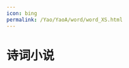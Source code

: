 ```yaml
---
icon: bing
permalink: /Yao/YaoA/word/word_XS.html
---
```


# 诗词小说

<VPCard
  title="纵横小说"
  logo="https://code.visualstudio.com/assets/icons/file-icons/markdown.svg"
  link="https://www.zongheng.com/"
/>

<VPCard
  title="番茄小说"
  logo="https://code.visualstudio.com/assets/icons/file-icons/markdown.svg"
  link="https://fanqienovel.com/"
/>

<VPCard
  title="5000言"
  logo="https://code.visualstudio.com/assets/icons/file-icons/markdown.svg"
  link="https://5000yan.com/"
/>

<VPCard
  title="中华典藏"
  logo="https://code.visualstudio.com/assets/icons/file-icons/markdown.svg"
  link="https://www.zhonghuadiancang.com/"
/>

<VPCard
  title="古诗文网"
  logo="https://code.visualstudio.com/assets/icons/file-icons/markdown.svg"
  link="https://www.gushiwen.cn/"
/>
